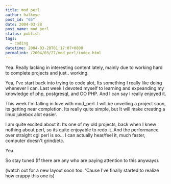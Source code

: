 ```yaml
---
title: mod_perl
author: halkeye
post_id: "65"
date: 2004-03-28
post_name: mod_perl
status: publish
tags:
  - coding
datetime: 2004-03-28T01:17:07+0800
permalink: /2004/03/27/mod_perl/index.html
---
```


Yea. Really lacking in interesting content lately, mainly due to working hard to complete projects and just.. working.

Yea, I've start back into trying to code alot, Its something I really like doing whenever I can. Last week I devoted myself to learning and expeanding my knowledge of php, postgresql, and OO PHP. And I can say I really enjoyed it.

This week I'm falling in love with mod_perl. I will be unveiling a project soon, its getting near completion. Its really quite simple, but It will make creating a linux jukebox alot easier.

I am quite excited about it. Its one of my old projects, back when I knew nothing about perl, so its quite enjoyable to redo it. And the performance over straight cgi perl is so... I can actually hear/feel it, much faster, computer doesn't grind/etc.

Yea.

So stay tuned (If there are any who are paying attention to this anyways).

(watch out for a new layout soon too. 'Cause I've finally started to realize how crappy this one is)